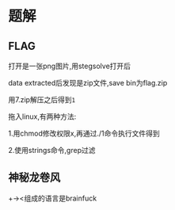 # 题解

## FLAG

打开是一张png图片,用stegsolve打开后

data extracted后发现是zip文件,save bin为flag.zip

用7.zip解压之后得到`1`

拖入linux,有两种方法:

1.用chmod修改权限x,再通过./1命令执行文件得到

2.使用strings命令,grep过滤

## 神秘龙卷风

+-><组成的语言是brainfuck


